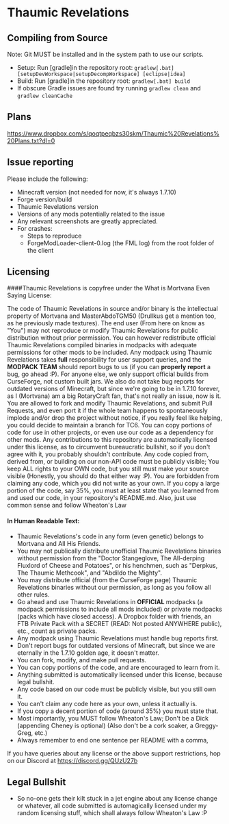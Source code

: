 Thaumic Revelations
========

## Compiling from Source
Note: Git MUST be installed and in the system path to use our scripts.
* Setup: Run [gradle]in the repository root: `gradlew[.bat] [setupDevWorkspace|setupDecompWorkspace] [eclipse|idea]`
* Build: Run [gradle]in the repository root: `gradlew[.bat] build`
* If obscure Gradle issues are found try running `gradlew clean` and `gradlew cleanCache`

## Plans

https://www.dropbox.com/s/qoqtpeqbzs30skm/Thaumic%20Revelations%20Plans.txt?dl=0

## Issue reporting
Please include the following:

* Minecraft version (not needed for now, it's always 1.7.10)
* Forge version/build
* Thaumic Revelations version
* Versions of any mods potentially related to the issue 
* Any relevant screenshots are greatly appreciated.
* For crashes:
	* Steps to reproduce
	* ForgeModLoader-client-0.log (the FML log) from the root folder of the client

## Licensing
####Thaumic Revelations is copyfree under the What is Mortvana Even Saying License:

The code of Thaumic Revelations in source and/or binary is the intellectual property of Mortvana and MasterAbdoTGM50 (Drullkus get a mention too, as he previously made textures). The end user (From here on know as "You") may not reproduce or modify Thaumic Revelations for public distribution without prior permission. You can however redistribute official Thaumic Revelations compiled binaries in modpacks with adequate permissions for other mods to be included. Any modpack using Thaumic Revelations takes **full** responsibility for user support queries, and the **MODPACK TEAM** should report bugs to us (if you can **properly report** a bug, go ahead :P). For anyone else, we only support official builds from CurseForge, not custom built jars. We also do not take bug reports for outdated versions of Minecraft, but since we're going to be in 1.7.10 forever, as I (Mortvana) am a big RotaryCraft fan, that's not really an issue, now is it. You are allowed to fork and modify Thaumic Revelations, and submit Pull Requests, and even port it if the whole team happens to spontaneously implode and/or drop the project without notice, if you really feel like helping, you could decide to maintain a branch for TC6. You can copy portions of code for use in other projects, or even use our code as a dependency for other mods. Any contributions to this repository are automatically licensed under this license, as to circumvent bureaucratic bullshit, so if you don't agree with it, you probably shouldn't contribute. Any code copied from, derived from, or building on our non-API code must be publicly visible; You keep ALL rights to your OWN code, but you still must make your source visible (Honestly, you should do that either way :P). You are forbidden from claiming any code, which you did not write as your own. If you copy a large portion of the code, say 35%, you must at least state that you learned from and used our code, in your repository's README.md. Also, just use common sense and follow Wheaton's Law

#### In Human Readable Text:

- Thaumic Revelations's code in any form (even genetic) belongs to Mortvana and All His Friends.
- You may not publically distribute unofficial Thaumic Revelations binaries without permission from the "Doctor Stangeglove, The All-derping Fluxlord of Cheese and Potatoes", or his henchmen, such as "Derpkus, The Thaumic Methcook", and "Abdildo the Mighty".
- You may distribute official (from the CurseForge page) Thaumic Revelations binaries without our permission, as long as you follow all other rules.
- Go ahead and use Thaumic Revelations in **OFFICIAL** modpacks (a modpack permissions to include all mods included) or private modpacks (packs which have closed access). A Dropbox folder with friends, an FTB Private Pack with a SECRET (READ: Not posted ANYWHERE public), etc., count as private packs.
- Any modpack using Thaumic Revelations must handle bug reports first.
- Don't report bugs for outdated versions of Minecraft, but since we are eternally in the 1.7.10 golden age, it doesn't matter.
- You can fork, modify, and make pull requests.
- You can copy portions of the code, and are encouraged to learn from it.
- Anything submitted is automatically licensed under this license, because legal bullshit.
- Any code based on our code must be publicly visible, but you still own it.
- You can't claim any code here as your own, unless it actually is.
- If you copy a decent portion of code (around 35%) you must state that.
- Most importantly, you MUST follow Wheaton's Law; Don't be a Dick (appending Cheney is optional) (Also don't be a cork soaker, a Greggy-Greg, etc.)
- Always remember to end one sentence per README with a comma,

If you have queries about any license or the above support restrictions, hop on our Discord at https://discord.gg/QUzU27b

## Legal Bullshit

- So no-one gets their kilt stuck in a jet engine about any license change or whatever, all code submitted is automagically licensed under my random licensing stuff, which shall always follow Wheaton's Law :P